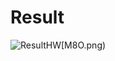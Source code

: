 # Result

![Result](https://github.com/menglinghan/White-box-testing/raw/IMG/$5UAC][~KVNOF$5Z)HW[M8O.png)
